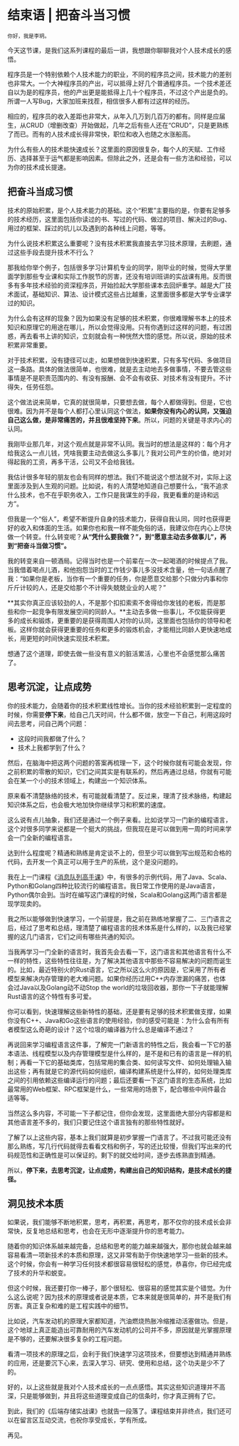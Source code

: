 # 结束语 | 把奋斗当习惯

    你好，我是李玥。

今天这节课，是我们这系列课程的最后一讲，我想跟你聊聊我对个人技术成长的感悟。

程序员是一个特别依赖个人技术能力的职业，不同的程序员之间，技术能力的差别也非常大。一个大神程序员的产出，可以抵得上好几个普通程序员。一个技术差还自以为是的程序员，他的产出更是能抵得上几十个程序员，不过这个产出是负的。所谓一人写Bug，大家加班来找茬，相信很多人都有过这样的经历。

相应的，程序员的收入差距也非常大，从年入几万到几百万的都有。同样是应届生，从CRUD（增删改查）开始做起，几年之后有些人还在“CRUD”，只是更熟练了而已。而有的人技术成长得非常快，职位和收入也随之水涨船高。

为什么有些人的技术能快速成长？这里面的原因很复杂，每个人的天赋、工作经历、选择甚至于运气都是影响因素。但除此之外，还是会有一些方法和经验，可以为你的技术成长提速。

## 把奋斗当成习惯

技术的原始积累，是个人技术能力的基础。这个“积累”主要指的是，你要有足够多的技术经历，这里面包括你读过的书、写过的代码、做过的项目、解决过的Bug、用过的框架、踩过的坑儿以及遇到的各种线上问题，等等。

为什么说技术积累这么重要呢？没有技术积累我直接去学习技术原理，去刷题，通过这些手段去提升技术不行么？

那我给你举个例子，包括很多学习计算机专业的同学，刚毕业的时候，觉得大学里面学到那些专业课和实际工作脱节的厉害，还没有培训班讲的实战课有用。反而很多有多年技术经验的资深程序员，开始捡起大学那些课本去回炉重学。越是大厂技术面试，基础知识、算法、设计模式这些占比越重，这里面很多都是大学专业课学过的知识。

为什么会有这样的现象？因为如果没有足够的技术积累，你很难理解书本上的技术知识和原理它的用途在哪儿，所以会觉得没用。只有你遇到过这样的问题，有过困惑，再去看书上讲的知识，立刻就会有一种恍然大悟的感觉。所以说，原始的技术积累非常重要。

对于技术积累，没有捷径可以走，如果想做到快速积累，只有多写代码、多做项目这一条路。具体的做法很简单，也很难，就是去主动地去多做事情，不要去管这些事情是不是职责范围内的、有没有报酬、会不会有收获、对技术有没有提升。不计得失，任劳任怨。

这个做法说来简单，它真的就很简单，只要想去做，每个人都做得到。但是，它也很难。因为并不是每个人都打心里认同这个做法，**如果你没有内心的认同，又强迫自己这么做，是非常痛苦的，并且很难坚持下来**。所以，问题的关键是寻求内心的认同。

我刚毕业那几年，对这个观点就是非常不认同。我当时的想法是这样的：每个月才给我这么一点儿钱，凭啥我要主动去做这么多事儿？我对公司产生的价值，绝对对得起我的工资，再多干活，公司又不会给我钱。

我估计很多年轻的朋友也会有同样的想法。我们不能说这个想法就不对，实际上这里面涉及到人生观的问题。比如说，有的人清楚地知道自己想要什么，“我不追求什么技术，也不在乎职务收入，工作只是我谋生的手段，我更看重的是诗和远方”。

但我是一个“俗人”，希望不断提升自身的技术能力，获得自我认同，同时也获得更好的收入和体面的生活。如果你也和我一样不能免俗的话，我建议你在内心上尽快做一个转变。什么转变呢？**从“凭什么要我做？”，到“愿意主动去多做事儿”，再到“把奋斗当做习惯”。**

我的转变来自一顿酒局。记得当时也是一个前辈在一次一起喝酒的时候提点了我。当我借着喝点儿酒，和他抱怨当时的工作钱少事儿多没技术含量，他一句话点醒了我：“如果你是老板，当你有一个重要的任务，你是愿意交给那个只做分内事和你斤斤计较的人，还是交给那个不计得失兢兢业业的人呢？”

**其实你真正应该较劲的人，不是那个扣扣索索不舍得给你发钱的老板，而是那些和你一起竞争有限发展空间的同龄人。**主动去多做一些事儿，不仅能获得更多的成长和锻炼，更重要的是获得周围人对你的认同，这里面也包括你的领导和老板。这样你就会获得更重要的任务和更多的锻炼机会，才能相比同龄人更快速地成长，用更短的时间快速实现技术积累。

想通了这个道理，即使去做一些没有意义的脏活累活，心里也不会感觉那么痛苦了。

## 思考沉淀，让点成势

你的技术能力，会随着你的技术积累线性增长。当你的技术经验积累到一定程度的时候，你需要**停下来**，给自己几天时间，什么都不做，放空一下自己，利用这段时间去思考，问自己两个问题：

*   这段时间我都做了什么？
*   技术上我都学到了什么？

然后，在脑海中把这两个问题的答案再梳理一下，这个时候你就有可能会发现，你之前积累的零散的知识，它们之间其实是有联系的，然后再通过总结，你就有可能会在某一个小的技术领域上，构建出一个知识体系。

原来看不清楚脉络的技术，有可能就看清楚了。反过来，理清了技术脉络，构建起知识体系之后，也会极大地加快你继续学习和积累的速度。

这么说有点儿抽象，我们还是通过一个例子来看。比如说学习一门新的编程语言，这个对很多同学来说都是一个挺大的挑战，但我现在是可以做到用一周的时间来学会一门全新的编程语言。

达到什么程度呢？精通和熟练是肯定谈不上的，但至少可以做到写出规范和合格的代码，去开发一个真正可以用于生产的系统，这个是没问题的。

我在上一门课程《[消息队列高手课](https://time.geekbang.org/column/intro/100032301)》中，有很多的示例代码，用了Java、Scala、Python和Golang四种比较流行的编程语言。我日常工作使用的是Java语言，Python偶尔会到。当时在编写这门课程的时候，Scala和Golang这两门语言都是现学现卖的。

我之所以能够做到快速学习，一个前提是，我之前在熟练地掌握了二、三门语言之后，经过了思考和总结，理清楚了编程语言的技术体系是什么样的，以及我已经掌握的这几门语言，它们之间有哪些共通的知识。

当我再学习一门全新的语言时，我首先会去看一下，这门语言和其他语言有什么不一样的特性，这些特性往往是，为了解决其他语言中那些不容易解决的问题而诞生的。比如，最近特别火的Rust语言，它之所以这么火的原因是，它采用了所有者模型来解决内存管理的老大难问题。如果你经历过用C++内存泄漏的痛苦，也体会过Java以及Golang动不动Stop the world的垃圾回收器，那你一下子就能理解Rust语言的这个特性有多可爱。

你可以看到，快速理解这些新特性的基础，还是要有足够的技术积累做支撑，如果你没有C++、Java和Go这些语言的使用经验，你的感受可能是：为什么会有所有者模型这么奇葩的设计？这个垃圾的编译器为什么总是编译不通过？

再说回来学习编程语言这件事，了解完一门新语言的特性之后，我会看一下它的基本语法、线程模型以及内存管理模型是什么样的，是不是和已有的语言是一样的机制；再看一下它的基础类库，包括常用的集合类、如何读写文件、如何处理输入输出这些；再有就是它的源代码如何组织，编译构建系统是什么样的，如何处理类库之间的引用依赖这些编译运行的问题；最后还要看一下这门语言的生态系统，比如最常用的Web框架、RPC框架是什么，一些常用的场景下，配合哪些中间件最合适等等。

当然这么多内容，不可能一下子都记住，但你会发现，这里面绝大部分内容都是和其他语言差不多的，我们只要记住这个语言独有的那些特性就好。

了解了以上这些内容，基本上我们就算是初步掌握一门语言了。不过我可能还没有那么熟练，写几行代码就得去看看文档和例子，写的还比较慢，但我们写出来的代码规范性和正确性是可以保证的。剩下的就交给时间，逐步去练熟直到精通。

所以，**停下来，去思考沉淀，让点成势，构建出自己的知识结构，是技术成长的捷径。**

## 洞见技术本质

如果说，我们能够不断地积累，思考，再积累，再思考，那不仅你的技术成长会非常快，反复地总结和思考，也会在无形中逐渐提升你的思考能力。

随着你的知识体系越来越完备，总结和思考的能力越来越强大，那你也就会越来越容易看清一项新技术的本质和原理，这又非常有助于你快速地学习一些新的技术。这个时候，你会有一种学习任何技术都很容易很轻松的感觉，恭喜你，你已经完成了技术的升华和蜕变。

但这个时候，我还要打你一棒子，那个很轻松、很容易的感觉其实是个错觉。为什么这么说呢？因为技术的原理或者说是本质，它本来就是很简单的，并不是我们有厉害。真正复杂和难的是工程实践中的细节。

比如说，汽车发动机的原理大家都知道，汽油燃烧热胀冷缩推动活塞做功。但是，这个地球上真正能造出可靠耐用的汽车发动机的公司并不多，原因就是光掌握原理是不够的，还要解决很多复杂的工程问题。

看清一项技术的原理之后，会利于我们快速学习这项技术，但要想达到精通并熟练的应用，还是要沉下心来，去深入学习、研究、使用和总结，这个功夫是少不了的。

好的，以上这些就是我对个人技术成长的一点点感悟。其实这些知识道理并不高深，只是能够做到，并且将这些道理变成自己的信条时，你才真正拥有了它。

到此，我们的《后端存储实战课》也就告一段落了。课程结束并非终点，我们还可以在留言区互动交流，也祝你享受成长，学有所成。

再见。
    